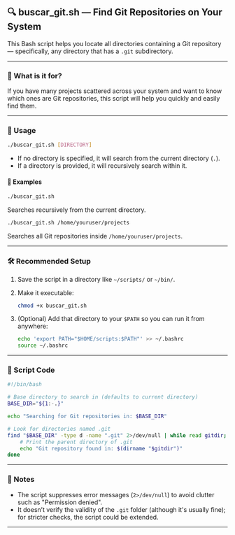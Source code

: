 ## 🔍 buscar_git.sh — Find Git Repositories on Your System

This Bash script helps you locate all directories containing a Git repository — specifically, any directory that has a `.git` subdirectory.

---

### 📂 What is it for?

If you have many projects scattered across your system and want to know which ones are Git repositories, this script will help you quickly and easily find them.

---

### 🧾 Usage

```bash
./buscar_git.sh [DIRECTORY]
```

- If no directory is specified, it will search from the current directory (`.`).
- If a directory is provided, it will recursively search within it.

#### 🔧 Examples

```bash
./buscar_git.sh
```

Searches recursively from the current directory.

```bash
./buscar_git.sh /home/youruser/projects
```

Searches all Git repositories inside `/home/youruser/projects`.

---

### 🛠️ Recommended Setup

1. Save the script in a directory like `~/scripts/` or `~/bin/`.
2. Make it executable:

   ```bash
   chmod +x buscar_git.sh
   ```

3. (Optional) Add that directory to your `$PATH` so you can run it from anywhere:

   ```bash
   echo 'export PATH="$HOME/scripts:$PATH"' >> ~/.bashrc
   source ~/.bashrc
   ```

---

### 📄 Script Code

```bash
#!/bin/bash

# Base directory to search in (defaults to current directory)
BASE_DIR="${1:-.}"

echo "Searching for Git repositories in: $BASE_DIR"

# Look for directories named .git
find "$BASE_DIR" -type d -name ".git" 2>/dev/null | while read gitdir; do
    # Print the parent directory of .git
    echo "Git repository found in: $(dirname "$gitdir")"
done
```

---

### 🧼 Notes

- The script suppresses error messages (`2>/dev/null`) to avoid clutter such as "Permission denied".
- It doesn’t verify the validity of the `.git` folder (although it's usually fine); for stricter checks, the script could be extended.

---